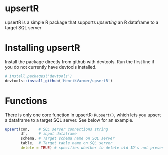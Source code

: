# upsertR
upsertR is a simple R package that supports *upserting* an R dataframe to a target SQL server 

# Installing upsertR
Install the package directly from github with devtools. Run the first line if you do not currently have devtools installed.

```R
# install.packages('devtools') 
devtools::install_github('HenrikVarmer/upsertR')
```

# Functions 
There is only one core function in upsertR: ```Rupsert()```, which lets you upsert a dataframe to a target SQL server. See below for an example. 

```R
upsert(con,    # SQL server connections string
       df,     # input dataframe
       schema, # Target schema name on SQL server
       table,  # Target table name on SQL server
       delete = TRUE) # specifies whether to delete old ID's not present in input DF. TRUE deletes old ID's
```

